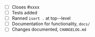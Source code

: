 <!-- Feel free to remove check-list items aren't relevant to your change -->

 - [ ] Closes #xxxx
 - [ ] Tests added
 - [ ] Ranned `isort .` at top--level
 - [ ] Documentation for functionality, `docs/`
 - [ ] Changes documented, `CHANGELOG.md`

